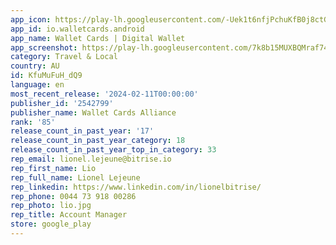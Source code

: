 ```yaml
---
app_icon: https://play-lh.googleusercontent.com/-Uek1t6nfjPchuKfB0j8ctGPKjO_oXRMdgO-f8-vREOegj03xmfdzRK6kmmEXFLYbIJX
app_id: io.walletcards.android
app_name: Wallet Cards | Digital Wallet
app_screenshot: https://play-lh.googleusercontent.com/7k8b15MUXBQMraf74IyO3c3Ge7G6pU-pUMhKQYcu0gUeYXe67hAoI1Ef3wD3YhTfzM4m
category: Travel & Local
country: AU
id: KfuMuFuH_dQ9
language: en
most_recent_release: '2024-02-11T00:00:00'
publisher_id: '2542799'
publisher_name: Wallet Cards Alliance
rank: '85'
release_count_in_past_year: '17'
release_count_in_past_year_category: 18
release_count_in_past_year_top_in_category: 33
rep_email: lionel.lejeune@bitrise.io
rep_first_name: Lio
rep_full_name: Lionel Lejeune
rep_linkedin: https://www.linkedin.com/in/lionelbitrise/
rep_phone: 0044 73 918 00286
rep_photo: lio.jpg
rep_title: Account Manager
store: google_play
---
```

